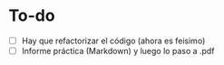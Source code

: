 # To-do
- [ ] Hay que refactorizar el código (ahora es feisimo)
- [ ] Informe práctica (Markdown) y luego lo paso a .pdf